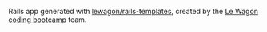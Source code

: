 Rails app generated with [lewagon/rails-templates](https://github.com/lewagon/rails-templates), created by the [Le Wagon coding bootcamp](https://www.lewagon.com) team.

<!-- Front -->
<!-- Responsive ultima actualizacion 25May25 -->

<!-- Admin -->
<!-- admin/edit 25May25-->
<!-- admin/index 25May25 -->
<!-- admin/new 25May25 -->

<!-- Articles -->
<!-- articles/edit 25May25 -->
<!-- articles/index 25May25 -->
<!-- articles/new 25May25 -->
<!-- articles/show 25May25 -->
<!-- articles/carton - in process - -->
<!-- articles/ fils - in process - -->
<!-- articles/ papier_de_soie - in process - -->
<!-- articles/ papier_mache - in process - -->
<!-- articles: verre - in process - -->

<!-- Pages -->
<!-- admin_dashboard 25May25 -->
<!-- home -->
<!-- presentacion 25May25 -->

<!-- Shared -->
<!-- shared/business cards 25May25 -->
<!-- shared/creations cards 25May25 -->
<!-- shared/flashes 25May25 -->
<!-- shared/header 25May25 -->
<!-- shared/home intro (a finalizar)-->
<!-- shared/main (finalizar las secciones) ultima actualizacion 25May25-->
<!-- shared/navbar 25May25-->
<!-- shared/postal 25May25 -->

<!-- Users -->
<!-- users/show 25May25-->

<!-- Carts -->
<!-- Carts/show -->
<!-- Carts/item/show -->
<!-- Carts/item/delete -->

<!-- Commandes -->
<!-- Commande/show -->

<!-- Style/SCSS -->
<!-- components -->
